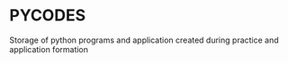 # PYCODES
Storage of python programs and application created during practice and application formation
